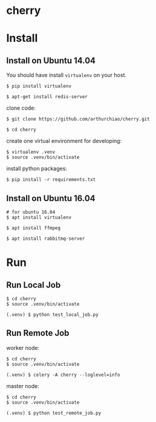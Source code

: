 cherry
===============

# Install
## Install on Ubuntu 14.04
You should have install `virtualenv` on your host.
```shell
$ pip install virtualenv

$ apt-get install redis-server
```

clone code:
```shell
$ git clone https://github.com/arthurchiao/cherry.git

$ cd cherry
```

create one virtual environment for developing:

```shell
$ virtualenv .venv
$ source .venv/bin/activate
```

install python packages:

```shell
$ pip install -r requirements.txt
```

## Install on Ubuntu 16.04
```shell
# for ubuntu 16.04
$ apt install virtualenv

$ apt install ffmpeg

$ apt install rabbitmq-server
```

# Run
## Run Local Job
```shell
$ cd cherry
$ source .venv/bin/activate

(.venv) $ python test_local_job.py
```

## Run Remote Job
worker node:
```shell
$ cd cherry
$ source .venv/bin/activate

(.venv) $ celery -A cherry --loglevel=info
```

master node:
```shell
$ cd cherry
$ source .venv/bin/activate

(.venv) $ python test_remote_job.py
```

